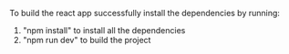 To build the react app successfully install the dependencies by running:
1. "npm install" to install all the dependencies
3. "npm run dev" to build the project
